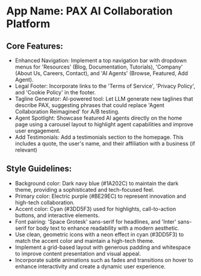 # **App Name**: PAX AI Collaboration Platform

## Core Features:

- Enhanced Navigation: Implement a top navigation bar with dropdown menus for 'Resources' (Blog, Documentation, Tutorials), 'Company' (About Us, Careers, Contact), and 'AI Agents' (Browse, Featured, Add Agent).
- Legal Footer: Incorporate links to the 'Terms of Service', 'Privacy Policy', and 'Cookie Policy' in the footer.
- Tagline Generator: AI-powered tool: Let LLM generate new taglines that describe PAX, suggesting phrases that could replace 'Agent Collaboration Reimagined' for A/B testing.
- Agent Spotlight: Showcase featured AI agents directly on the home page using a carousel layout to highlight agent capabilities and improve user engagement.
- Add Testimonials: Add a testimonials section to the homepage. This includes a quote, the user's name, and their affiliation with a business (if relevant)

## Style Guidelines:

- Background color: Dark navy blue (#1A202C) to maintain the dark theme, providing a sophisticated and tech-focused feel.
- Primary color: Electric purple (#BE29EC) to represent innovation and high-tech collaboration.
- Accent color: Cyan (#3DD5F3) used for highlights, call-to-action buttons, and interactive elements.
- Font pairing: 'Space Grotesk' sans-serif for headlines, and 'Inter' sans-serif for body text to enhance readability with a modern aesthetic.
- Use clean, geometric icons with a neon effect in cyan (#3DD5F3) to match the accent color and maintain a high-tech theme.
- Implement a grid-based layout with generous padding and whitespace to improve content presentation and visual appeal.
- Incorporate subtle animations such as fades and transitions on hover to enhance interactivity and create a dynamic user experience.